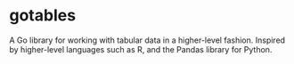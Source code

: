 gotables
========

A Go library for working with tabular data in a higher-level fashion. Inspired
by higher-level languages such as R, and the Pandas library for Python.
